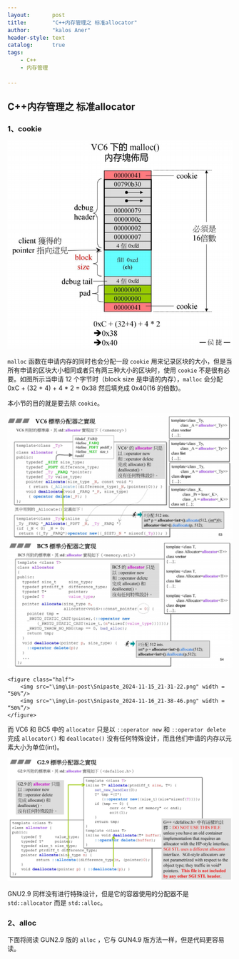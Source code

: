 ```yaml
---
layout:       post
title:        "C++内存管理之 标准allocator"
author:       "kalos Aner"
header-style: text
catalog:      true
tags:
    - C++
    - 内存管理

---
```


## C++内存管理之 标准allocator

### 1、cookie

![Snipaste_2024-11-15_21-16-09](/img/in-post/Snipaste_2024-11-15_21-16-09.png)

`malloc` 函数在申请内存的同时也会分配一段 `cookie` 用来记录区块的大小，但是当所有申请的区块大小相同或者只有两三种大小的区块时，使用 `cookie` 不是很有必要。如图所示当申请 12 个字节时（block size 是申请的内存），`malloc` 会分配 0xC + (32 + 4) + 4 * 2 = 0x38 然后填充成 0x40(16 的倍数)。

本小节的目的就是要去除 `cookie`。

![Snipaste_2024-11-15_21-31-22](\img\in-post\Snipaste_2024-11-15_21-31-22.png)![Snipaste_2024-11-16_21-38-46](\img\in-post\Snipaste_2024-11-16_21-38-46.png)

```
<figure class="half">
    <img src="\img\in-post\Snipaste_2024-11-15_21-31-22.png" width = “50%”/>
    <img src="\img\in-post\Snipaste_2024-11-16_21-38-46.png" width = “50%”/>
</figure>
```


而 VC6 和 BC5 中的 `allocator` 只是以 `::operator new` 和 `::operator delete` 完成 `allocator()` 和 `deallocate()` 没有任何特殊设计，而且他们申请的内存以元素大小为单位(int)。

![Snipaste_2024-11-15_21-37-25](\img\in-post\Snipaste_2024-11-15_21-37-25.png)

GNU2.9 同样没有进行特殊设计，但是它的容器使用的分配器不是 `std::allocator` 而是 `std::alloc`。

### 2、alloc

下面将阅读 GUN2.9 版的 `alloc` ，它与 GUN4.9 版方法一样，但是代码更容易读。
